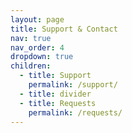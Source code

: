 ```yaml
---
layout: page
title: Support & Contact
nav: true
nav_order: 4
dropdown: true
children:
  - title: Support
    permalink: /support/
  - title: divider
  - title: Requests
    permalink: /requests/
---
```

